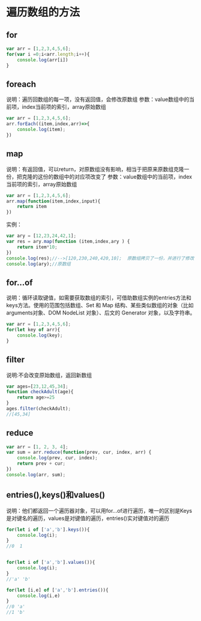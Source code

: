 # 遍历数组的方法
## for

```js
var arr = [1,2,3,4,5,6];
for(var i =0;i<arr.length;i++){
	console.log(arr[i])
}
```

## foreach

说明：遍历回数组的每一项，没有返回值，会修改原数组
参数：value数组中的当前项，index当前项的索引，array原始数组

```js
var arr = [1,2,3,4,5,6];
arr.forEach((item,index,arr)=>{
	console.log(item);
})
```

## map

说明：有返回值，可以return，对原数组没有影响，相当于把原来原数组克隆一份，把克隆的这份的数组中的对应项改变了
参数：value数组中的当前项，index当前项的索引，array原始数组

```js
var arr = [1,2,3,4,5,6];
arr.map(function(item,index,input){
    return item
})
```

实例：

```js
var ary = [12,23,24,42,1]; 
var res = ary.map(function (item,index,ary ) { 
    return item*10; 
}) 
console.log(res);//-->[120,230,240,420,10];  原数组拷贝了一份，并进行了修改
console.log(ary);//原数组
```

## for...of

说明：循环读取键值，如需要获取数组的索引，可借助数组实例的entries方法和keys方法。使用的范围包括数组、Set 和 Map 结构、某些类似数组的对象（比如arguments对象、DOM NodeList 对象）、后文的 Generator 对象，以及字符串。

```js
var arr = [1,2,3,4,5,6];
for(let key of arr){
	console.log(key);
}
```

## filter

说明:不会改变原始数组，返回新数组

```js
var ages=[23,12,45,34];
function checkAdult(age){
	return age>=25
}
ages.filter(checkAdult);
//[45,34]
```

## reduce

```js
var arr = [1, 2, 3, 4];
var sum = arr.reduce(function(prev, cur, index, arr) {
    console.log(prev, cur, index);
    return prev + cur;
})
console.log(arr, sum);
```

## entries(),keys()和values()

说明：他们都返回一个遍历器对象，可以用for...of进行遍历，唯一的区别是Keys是对键名的遍历，values是对键值的遍历，entries()实对键值对的遍历

```js
for(let i of ['a','b'].keys()){
	console.log(i);
}
//0  1
```

```js

for(let i of ['a','b'].values()){
	console.log(i);
}
//'a' 'b'
```

```js
for(let [i,e] of ['a','b'].entries()){
	console.log(i,e)
}
//0 'a'
//1 'b'
```

